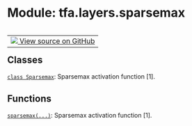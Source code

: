 <div itemscope itemtype="http://developers.google.com/ReferenceObject">
<meta itemprop="name" content="tfa.layers.sparsemax" />
<meta itemprop="path" content="Stable" />
</div>

# Module: tfa.layers.sparsemax


<table class="tfo-notebook-buttons tfo-api" align="left">

<td>
  <a target="_blank" href="https://github.com/tensorflow/addons/tree/r0.5/tensorflow_addons/layers/sparsemax.py">
    <img src="https://www.tensorflow.org/images/GitHub-Mark-32px.png" />
    View source on GitHub
  </a>
</td></table>





<!-- Placeholder for "Used in" -->


## Classes

[`class Sparsemax`](../../tfa/layers/Sparsemax.md): Sparsemax activation function [1].

## Functions

[`sparsemax(...)`](../../tfa/activations/sparsemax.md): Sparsemax activation function [1].

